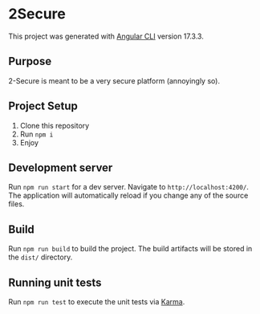 # 2Secure

This project was generated with [Angular CLI](https://github.com/angular/angular-cli) version 17.3.3.

## Purpose

2-Secure is meant to be a very secure platform (annoyingly so).

## Project Setup

1. Clone this repository
2. Run `npm i`
3. Enjoy

## Development server

Run `npm run start` for a dev server. Navigate to `http://localhost:4200/`. The application will automatically reload if you change any of the source files.

## Build

Run `npm run build` to build the project. The build artifacts will be stored in the `dist/` directory.

## Running unit tests

Run `npm run test` to execute the unit tests via [Karma](https://karma-runner.github.io).
